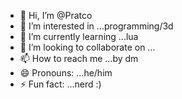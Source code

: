- 👋 Hi, I’m @Pratco
- 👀 I’m interested in ...programming/3d
- 🌱 I’m currently learning ...lua
- 💞️ I’m looking to collaborate on ...
- 📫 How to reach me ...by dm
- 😄 Pronouns: ...he/him
- ⚡ Fun fact: ...nerd :)

<!---
Pratco/Pratco is a ✨ special ✨ repository because its `README.md` (this file) appears on your GitHub profile.
You can click the Preview link to take a look at your changes.
--->
